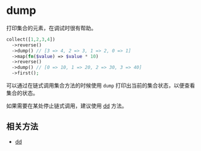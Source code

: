 # dump

打印集合的元素，在调试时很有帮助。

```php
collect([1,2,3,4])
  ->reverse()
  ->dump() // [3 => 4, 2 => 3, 1 => 2, 0 => 1]
  ->map(fn($value) => $value * 10)
  ->reverse()
  ->dump() // [0 => 10, 1 => 20, 2 => 30, 3 => 40]
  ->first();
```

可以通过在链式调用集合方法的时候使用 `dump` 打印出当前的集合状态，以便查看集合的状态。

如果需要在某处停止链式调用，建议使用 [dd](dd.md) 方法。

## 相关方法

- [dd](dd.md)
